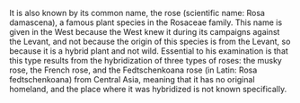 It is also known by its common name, the rose (scientific name: Rosa damascena), a famous plant species in the Rosaceae family. This name is given in the West because the West knew it during its campaigns against the Levant, and not because the origin of this species is from the Levant, so because it is a hybrid plant and not wild. Essential to his examination is that this type results from the hybridization of three types of roses: the musky rose, the French rose, and the Fedtschenkoana rose (in Latin: Rosa fedtschenkoana) from Central Asia, meaning that it has no original homeland, and the place where it was hybridized is not known specifically.

